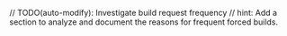 // TODO(auto-modify): Investigate build request frequency
// hint: Add a section to analyze and document the reasons for frequent forced builds.
